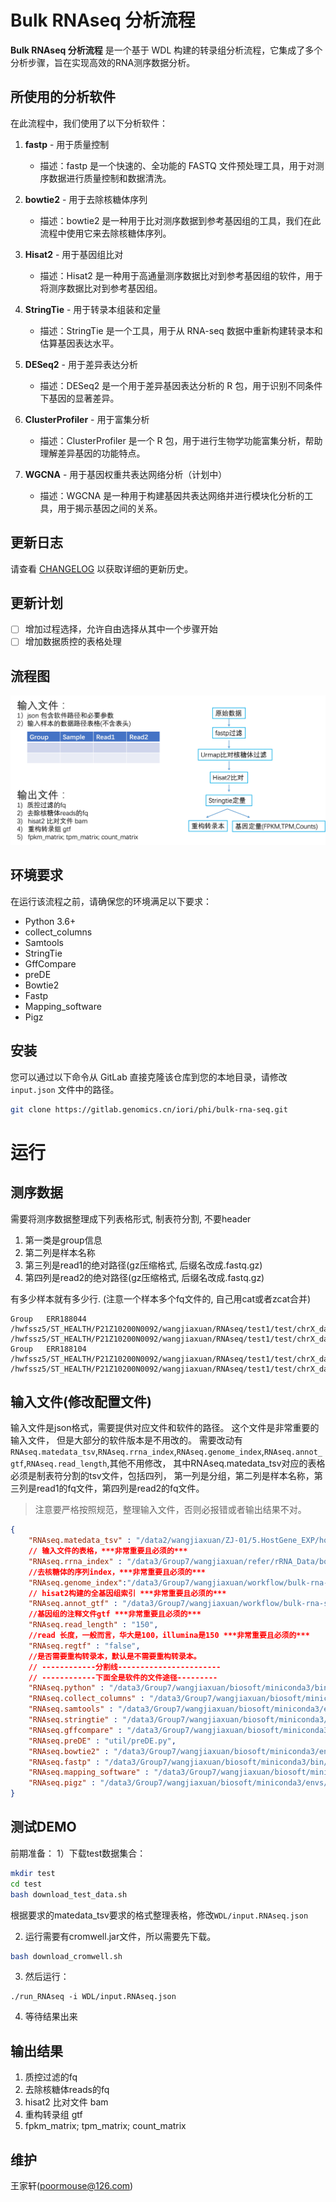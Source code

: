 # Bulk RNAseq 分析流程

**Bulk RNAseq 分析流程** 是一个基于 WDL 构建的转录组分析流程，它集成了多个分析步骤，旨在实现高效的RNA测序数据分析。

## 所使用的分析软件

在此流程中，我们使用了以下分析软件：

1. **fastp** - 用于质量控制
   - 描述：fastp 是一个快速的、全功能的 FASTQ 文件预处理工具，用于对测序数据进行质量控制和数据清洗。

2. **bowtie2** - 用于去除核糖体序列
   - 描述：bowtie2 是一种用于比对测序数据到参考基因组的工具，我们在此流程中使用它来去除核糖体序列。

3. **Hisat2** - 用于基因组比对
   - 描述：Hisat2 是一种用于高通量测序数据比对到参考基因组的软件，用于将测序数据比对到参考基因组。

4. **StringTie** - 用于转录本组装和定量
   - 描述：StringTie 是一个工具，用于从 RNA-seq 数据中重新构建转录本和估算基因表达水平。

5. **DESeq2** - 用于差异表达分析
   - 描述：DESeq2 是一个用于差异基因表达分析的 R 包，用于识别不同条件下基因的显著差异。

6. **ClusterProfiler** - 用于富集分析
   - 描述：ClusterProfiler 是一个 R 包，用于进行生物学功能富集分析，帮助理解差异基因的功能特点。

7. **WGCNA** - 用于基因权重共表达网络分析（计划中）
   - 描述：WGCNA 是一种用于构建基因共表达网络并进行模块化分析的工具，用于揭示基因之间的关系。

## 更新日志

请查看 [CHANGELOG](./CHANGELOG.md) 以获取详细的更新历史。

## 更新计划

- [ ] 增加过程选择，允许自由选择从其中一个步骤开始
- [ ] 增加数据质控的表格处理

## 流程图

![Bulk RNAseq Workflow](util/rna_wdl_wk.png)

## 环境要求

在运行该流程之前，请确保您的环境满足以下要求：

- Python 3.6+
- collect_columns
- Samtools
- StringTie
- GffCompare
- preDE
- Bowtie2
- Fastp
- Mapping_software
- Pigz

## 安装

您可以通过以下命令从 GitLab 直接克隆该仓库到您的本地目录，请修改 `input.json` 文件中的路径。

```bash
git clone https://gitlab.genomics.cn/iori/phi/bulk-rna-seq.git
```

# 运行

## 测序数据

需要将测序数据整理成下列表格形式, 制表符分割, 不要header

1. 第一类是group信息
2. 第二列是样本名称
3. 第三列是read1的绝对路径(gz压缩格式, 后缀名改成.fastq.gz)
4. 第四列是read2的绝对路径(gz压缩格式, 后缀名改成.fastq.gz)

有多少样本就有多少行. (注意一个样本多个fq文件的, 自己用cat或者zcat合并)
```
Group	ERR188044	/hwfssz5/ST_HEALTH/P21Z10200N0092/wangjiaxuan/RNAseq/test1/test/chrX_data/samples/ERR188044_chrX_1.fastq.gz	/hwfssz5/ST_HEALTH/P21Z10200N0092/wangjiaxuan/RNAseq/test1/test/chrX_data/samples/ERR188044_chrX_2.fastq.gz
Group	ERR188104	/hwfssz5/ST_HEALTH/P21Z10200N0092/wangjiaxuan/RNAseq/test1/test/chrX_data/samples/ERR188104_chrX_1.fastq.gz	/hwfssz5/ST_HEALTH/P21Z10200N0092/wangjiaxuan/RNAseq/test1/test/chrX_data/samples/ERR188104_chrX_2.fastq.gz

```

## 输入文件(修改配置文件)

输入文件是json格式，需要提供对应文件和软件的路径。 这个文件是非常重要的输入文件，
但是大部分的软件版本是不用改的。
需要改动有`RNAseq.matedata_tsv`,`RNAseq.rrna_index`,`RNAseq.genome_index`,`RNAseq.annot_gtf`,`RNAseq.read_length`,其他不用修改，
其中RNAseq.matedata_tsv对应的表格必须是制表符分割的tsv文件，包括四列，
第一列是分组，第二列是样本名称，第三列是read1的fq文件，第四列是read2的fq文件。

> 注意要严格按照规范，整理输入文件，否则必报错或者输出结果不对。

```json
{
    "RNAseq.matedata_tsv" : "/data2/wangjiaxuan/ZJ-01/5.HostGene_EXP/hostrna_input.tsv",
    // 输入文件的表格，***非常重要且必须的***
    "RNAseq.rrna_index" : "/data3/Group7/wangjiaxuan/refer/rRNA_Data/bowtie2_index/rRNA",
    //去核糖体的序列index，***非常重要且必须的***
    "RNAseq.genome_index":"/data3/Group7/wangjiaxuan/workflow/bulk-rna-seq/test/chrX_data/indexes/chrX_tran",  
    // hisat2构建的全基因组索引 ***非常重要且必须的***
    "RNAseq.annot_gtf" : "/data3/Group7/wangjiaxuan/workflow/bulk-rna-seq/test/chrX_data/genes/chrX.gtf",
    //基因组的注释文件gtf ***非常重要且必须的***
    "RNAseq.read_length" : "150",
    //read 长度，一般而言，华大是100，illumina是150 ***非常重要且必须的***
    "RNAseq.regtf" : "false", 
    //是否需要重构转录本，默认是不需要重构转录本。
    // ------------分割线-----------------------
    // ------------下面全是软件的文件途径---------
    "RNAseq.python" : "/data3/Group7/wangjiaxuan/biosoft/miniconda3/bin/python",
    "RNAseq.collect_columns" : "/data3/Group7/wangjiaxuan/biosoft/miniconda3/envs/rnaseq/bin/collect-columns",
    "RNAseq.samtools" : "/data3/Group7/wangjiaxuan/biosoft/miniconda3/envs/rnaseq/bin/samtools",
    "RNAseq.stringtie" : "/data3/Group7/wangjiaxuan/biosoft/miniconda3/envs/rnaseq/bin/stringtie",
    "RNAseq.gffcompare" : "/data3/Group7/wangjiaxuan/biosoft/miniconda3/envs/rnaseq/bin/gffcompare",
    "RNAseq.preDE" : "util/preDE.py",
    "RNAseq.bowtie2" : "/data3/Group7/wangjiaxuan/biosoft/miniconda3/envs/rnaseq/bin/bowtie2",
    "RNAseq.fastp" : "/data3/Group7/wangjiaxuan/biosoft/miniconda3/bin/fastp",
    "RNAseq.mapping_software" : "/data3/Group7/wangjiaxuan/biosoft/miniconda3/envs/rnaseq/bin/hisat2",
    "RNAseq.pigz" : "/data3/Group7/wangjiaxuan/biosoft/miniconda3/envs/rnaseq/bin/pigz"
}

```

## 测试DEMO

前期准备：
1）下载test数据集合：

```bash
mkdir test
cd test
bash download_test_data.sh
```
根据要求的matedata_tsv要求的格式整理表格，修改`WDL/input.RNAseq.json`

2) 运行需要有cromwell.jar文件，所以需要先下载。

```bash
bash download_cromwell.sh
```

3) 然后运行：

```
./run_RNAseq -i WDL/input.RNAseq.json
```

4) 等待结果出来

## 输出结果

1. 质控过滤的fq
2. 去除核糖体reads的fq
3. hisat2 比对文件 bam
4. 重构转录组 gtf 
5. fpkm_matrix; tpm_matrix; count_matrix

## 维护

王家轩(poormouse@126.com)

